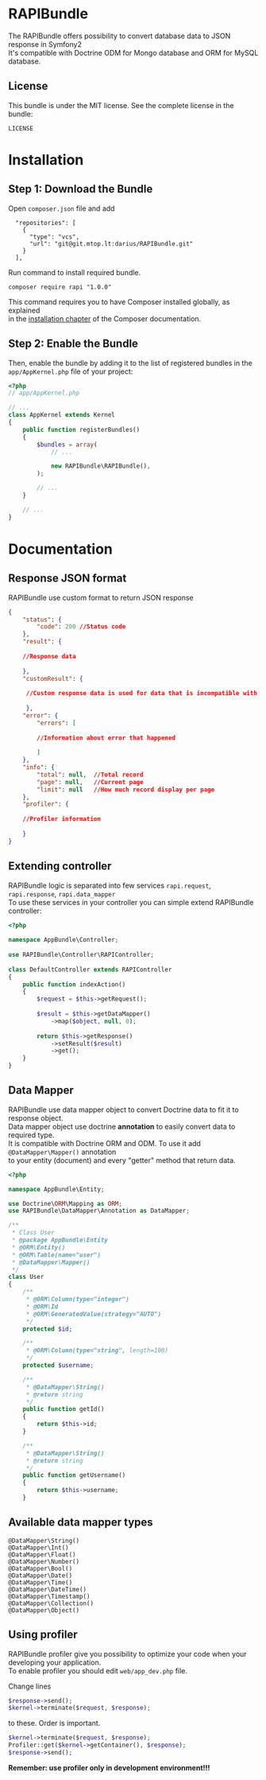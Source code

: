 RAPIBundle
============

The RAPIBundle offers possibility to convert database data to JSON response in Symfony2  
It's compatible with Doctrine ODM for Mongo database and ORM for MySQL database.  

License
-------

This bundle is under the MIT license. See the complete license in the bundle:

    LICENSE
    
Installation
============

Step 1: Download the Bundle
---------------------------

Open `composer.json` file and add  

```
  "repositories": [
    {
      "type": "vcs",
      "url": "git@git.mtop.lt:darius/RAPIBundle.git"
    }
  ],
```

Run command to install required bundle.

```
composer require rapi "1.0.0"
```
  
  
This command requires you to have Composer installed globally, as explained  
in the [installation chapter](https://getcomposer.org/doc/00-intro.md#globally)
of the Composer documentation.

Step 2: Enable the Bundle
-------------------------

Then, enable the bundle by adding it to the list of registered bundles
in the `app/AppKernel.php` file of your project:

```php
<?php
// app/AppKernel.php

// ...
class AppKernel extends Kernel
{
    public function registerBundles()
    {
        $bundles = array(
            // ...

            new RAPIBundle\RAPIBundle(),
        );

        // ...
    }

    // ...
}
```
  
Documentation
============

Response JSON format
---------------------------

RAPIBundle use custom format to return JSON response
  
```json
{
    "status": {
        "code": 200 //Status code
    },
    "result": {
   
    //Response data
   
    },
    "customResult": {
  
     //Custom response data is used for data that is incompatible with main response
  
     },
    "error": {
        "errors": [
        
        //Information about error that happened
        
        ]
    },
    "info": {
        "total": null,  //Total record
        "page": null,   //Current page
        "limit": null   //How much record display per page
    },
    "profiler": {
  
    //Profiler information
   
    }
}
```

Extending controller
---------------------------

RAPIBundle logic is separated into few services `rapi.request`, `rapi.response`, `rapi.data_mapper`  
To use these services in your controller you can simple extend RAPIBundle controller:
  
```php
<?php
  
namespace AppBundle\Controller;  
  
use RAPIBundle\Controller\RAPIController;  
  
class DefaultController extends RAPIController
{
    public function indexAction()
    {
        $request = $this->getRequest();
    
        $result = $this->getDataMapper()
            ->map($object, null, 0);
    
        return $this->getResponse()
            ->setResult($result)
            ->get();
    }
}
```

Data Mapper
---------------------------
  
RAPIBundle use data mapper object to convert Doctrine data to fit it to response object.  
Data mapper object use doctrine **annotation** to easily convert data to required type.  
It is compatible with Doctrine ORM and ODM. To use it add `@DataMapper\Mapper()` annotation  
to your entity (document) and every "getter" method that return data.

```php
<?php

namespace AppBundle\Entity;  

use Doctrine\ORM\Mapping as ORM;
use RAPIBundle\DataMapper\Annotation as DataMapper;

/**
 * Class User
 * @package AppBundle\Entity
 * @ORM\Entity()
 * @ORM\Table(name="user")
 * @DataMapper\Mapper()
 */
class User
{
    /**
     * @ORM\Column(type="integer")
     * @ORM\Id
     * @ORM\GeneratedValue(strategy="AUTO")
     */
    protected $id;

    /**
     * @ORM\Column(type="string", length=100)
     */
    protected $username;

    /**
     * @DataMapper\String()
     * @return string
     */
    public function getId()
    {
        return $this->id;
    }

    /**
     * @DataMapper\String()
     * @return string
     */
    public function getUsername()
    {
        return $this->username;
    }
```

Available data mapper types
---------------------------

```
@DataMapper\String()
@DataMapper\Int()
@DataMapper\Float()
@DataMapper\Number()
@DataMapper\Bool()
@DataMapper\Date()
@DataMapper\Time()
@DataMapper\DateTime()
@DataMapper\Timestamp()
@DataMapper\Collection()
@DataMapper\Object()
```

Using profiler
---------------------------

RAPIBundle profiler give you possibility to optimize your code when your developing your application.  
To enable profiler you should edit `web/app_dev.php` file.
  
Change lines   

```php
$response->send();
$kernel->terminate($request, $response);
```
  
to these. Order is important.  
  
  
```php
$kernel->terminate($request, $response);
Profiler::get($kernel->getContainer(), $response);
$response->send();  
```
  
**Remember: use profiler only in development environment!!!**  
